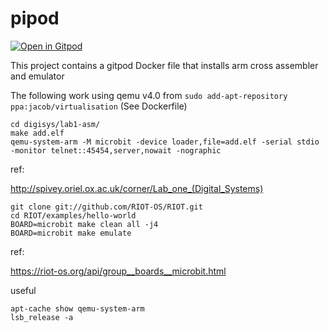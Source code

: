 # pipod

[![Open in Gitpod](https://gitpod.io/button/open-in-gitpod.svg)](https://gitpod.io/#https://github.com/tailuge/pipod)

This project contains a gitpod Docker file that installs arm cross assembler and emulator

The following work using qemu v4.0 from `sudo add-apt-repository ppa:jacob/virtualisation` (See Dockerfile)

```
cd digisys/lab1-asm/
make add.elf
qemu-system-arm -M microbit -device loader,file=add.elf -serial stdio -monitor telnet::45454,server,nowait -nographic

```
ref:

http://spivey.oriel.ox.ac.uk/corner/Lab_one_(Digital_Systems)


```
git clone git://github.com/RIOT-OS/RIOT.git
cd RIOT/examples/hello-world
BOARD=microbit make clean all -j4
BOARD=microbit make emulate

```

ref:

https://riot-os.org/api/group__boards__microbit.html

useful

```
apt-cache show qemu-system-arm
lsb_release -a
```
